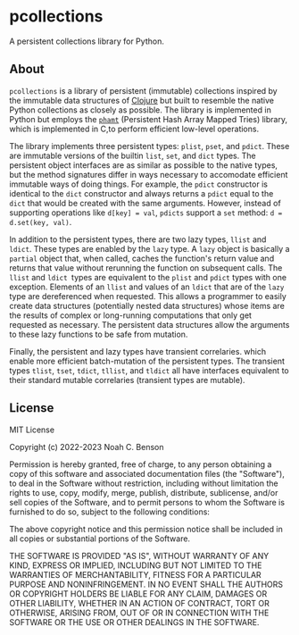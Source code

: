 # pcollections

A persistent collections library for Python.


## About

`pcollections` is a library of persistent (immutable) collections inspired by
the immutable data structures of [Clojure](clojure.org) but built to resemble
the native Python collections as closely as possible. The library is implemented
in Python but employs the [`phamt`](https://github.com/noahbenson/phamt)
(Persistent Hash Array Mapped Tries) library, which is implemented in C,to
perform efficient low-level operations.

The library implements three persistent types: `plist`, `pset`, and
`pdict`. These are immutable versions of the builtin `list`, `set`, and `dict`
types. The persistent object interfaces are as similar as possible to the native
types, but the method signatures differ in ways necessary to accomodate
efficient immutable ways of doing things. For example, the `pdict` constructor
is identical to the `dict` constructor and always returns a `pdict` equal to the
`dict` that would be created with the same arguments. However, instead of
supporting operations like `d[key] = val`, `pdicts` support a `set` method: `d =
d.set(key, val)`.

In addition to the persistent types, there are two lazy types, `llist` and
`ldict`. These types are enabled by the `lazy` type. A `lazy` object is
basically a `partial` object that, when called, caches the function's return
value and returns that value without rerunning the function on subsequent
calls. The `llist` and `ldict `types are equivalent to the `plist` and `pdict`
types with one exception. Elements of an `llist` and values of an `ldict` that
are of the `lazy` type are dereferenced when requested. This allows a programmer
to easily create data structures (potentially nested data structures) whose
items are the results of complex or long-running computations that only get
requested as necessary. The persistent data structures allow the arguments to
these lazy functions to be safe from mutation.

Finally, the persistent and lazy types have transient correlaries. which enable
more efficient batch-mutation of the persistent types. The transient types
`tlist`, `tset`, `tdict`, `tllist`, and `tldict` all have interfaces equivalent
to their standard mutable correlaries (transient types are mutable).


## License

MIT License

Copyright (c) 2022-2023 Noah C. Benson

Permission is hereby granted, free of charge, to any person obtaining a copy
of this software and associated documentation files (the "Software"), to deal
in the Software without restriction, including without limitation the rights
to use, copy, modify, merge, publish, distribute, sublicense, and/or sell
copies of the Software, and to permit persons to whom the Software is
furnished to do so, subject to the following conditions:

The above copyright notice and this permission notice shall be included in all
copies or substantial portions of the Software.

THE SOFTWARE IS PROVIDED "AS IS", WITHOUT WARRANTY OF ANY KIND, EXPRESS OR
IMPLIED, INCLUDING BUT NOT LIMITED TO THE WARRANTIES OF MERCHANTABILITY,
FITNESS FOR A PARTICULAR PURPOSE AND NONINFRINGEMENT. IN NO EVENT SHALL THE
AUTHORS OR COPYRIGHT HOLDERS BE LIABLE FOR ANY CLAIM, DAMAGES OR OTHER
LIABILITY, WHETHER IN AN ACTION OF CONTRACT, TORT OR OTHERWISE, ARISING FROM,
OUT OF OR IN CONNECTION WITH THE SOFTWARE OR THE USE OR OTHER DEALINGS IN THE
SOFTWARE.


